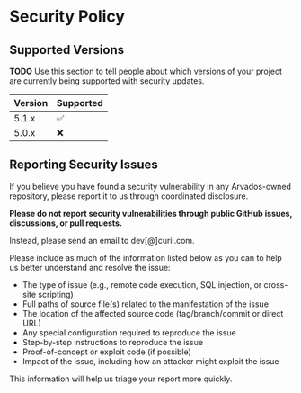 # Security Policy

## Supported Versions

**TODO** Use this section to tell people about which versions of your project are
currently being supported with security updates.

| Version | Supported          |
| ------- | ------------------ |
| 5.1.x   | :white_check_mark: |
| 5.0.x   | :x:                |


## Reporting Security Issues

If you believe you have found a security vulnerability in any Arvados-owned repository, please report it to us through coordinated disclosure.

**Please do not report security vulnerabilities through public GitHub issues, discussions, or pull requests.**

Instead, please send an email to dev[@]curii.com. 

Please include as much of the information listed below as you can to help us better understand and resolve the issue:

  * The type of issue (e.g., remote code execution, SQL injection, or cross-site scripting)
  * Full paths of source file(s) related to the manifestation of the issue
  * The location of the affected source code (tag/branch/commit or direct URL)
  * Any special configuration required to reproduce the issue
  * Step-by-step instructions to reproduce the issue
  * Proof-of-concept or exploit code (if possible)
  * Impact of the issue, including how an attacker might exploit the issue

This information will help us triage your report more quickly.
